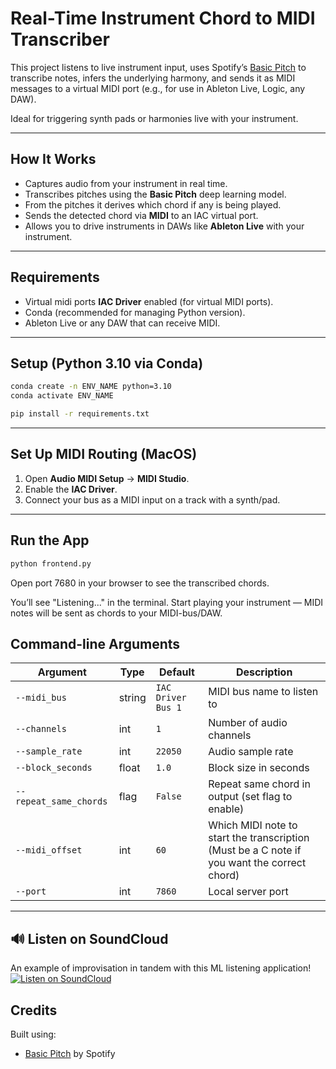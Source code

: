 # Real-Time Instrument Chord to MIDI Transcriber

This project listens to live instrument input, uses Spotify’s [Basic Pitch](https://github.com/spotify/basic-pitch) to transcribe notes, infers the underlying harmony, and sends it as MIDI messages to a virtual MIDI port (e.g., for use in Ableton Live, Logic, any DAW).

Ideal for triggering synth pads or harmonies live with your instrument.

---

## How It Works

- Captures audio from your instrument in real time.
- Transcribes pitches using the **Basic Pitch** deep learning model.
- From the pitches it derives which chord if any is being played.
- Sends the detected chord via **MIDI** to an IAC virtual port.
- Allows you to drive instruments in DAWs like **Ableton Live** with your instrument.

---

## Requirements

- Virtual midi ports **IAC Driver** enabled (for virtual MIDI ports).
- Conda (recommended for managing Python version).
- Ableton Live or any DAW that can receive MIDI.

---

## Setup (Python 3.10 via Conda)

```bash
conda create -n ENV_NAME python=3.10
conda activate ENV_NAME

pip install -r requirements.txt
```

---

## Set Up MIDI Routing (MacOS)

1. Open **Audio MIDI Setup** → **MIDI Studio**.
2. Enable the **IAC Driver**.
3. Connect your bus as a MIDI input on a track with a synth/pad.

---

## Run the App

```bash
python frontend.py
```

Open port 7680 in your browser to see the transcribed chords.

You’ll see "Listening..." in the terminal. Start playing your instrument — MIDI notes will be sent as chords to your MIDI-bus/DAW.

## Command-line Arguments

| Argument             | Type    | Default                | Description                                   |
|----------------------|---------|------------------------|-----------------------------------------------|
| `--midi_bus`         | string  | `IAC Driver Bus 1`     | MIDI bus name to listen to                    |
| `--channels`         | int     | `1`                    | Number of audio channels                      |
| `--sample_rate`      | int     | `22050`                | Audio sample rate                             |
| `--block_seconds`    | float   | `1.0`                  | Block size in seconds                         |
| `--repeat_same_chords` | flag | `False`                 | Repeat same chord in output (set flag to enable) |
| `--midi_offset`      | int     | `60`                   | Which MIDI note to start the transcription (Must be a C note if you want the correct chord) |
| `--port`             | int     | `7860`                 | Local server port                            |
---

## 🔊 Listen on SoundCloud
An example of improvisation in tandem with this ML listening application!
[![Listen on SoundCloud](https://img.shields.io/badge/SoundCloud-Click%20to%20Listen-orange?logo=soundcloud)](https://soundcloud.com/rasmustorp-ai/ml_listening)

## Credits

Built using:
- [Basic Pitch](https://github.com/spotify/basic-pitch) by Spotify
